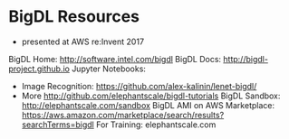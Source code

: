 # BigDL Resources
- presented at AWS re:Invent 2017

BigDL Home: http://software.intel.com/bigdl
BigDL Docs: http://bigdl-project.github.io
Jupyter Notebooks:
- Image Recognition: https://github.com/alex-kalinin/lenet-bigdl/
- More http://github.com/elephantscale/bigdl-tutorials
BigDL Sandbox: http://elephantscale.com/sandbox
BigDL AMI on AWS Marketplace: https://aws.amazon.com/marketplace/search/results?searchTerms=bigdl
For Training:  elephantscale.com 

